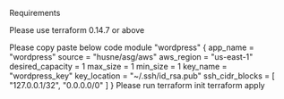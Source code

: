 Requirements

Please use terraform 0.14.7 or above

Please copy paste below code
module "wordpress" {
  app_name         = "wordpress"
  source           = "husne/asg/aws"
  aws_region       = "us-east-1"
  desired_capacity = 1
  max_size         = 1
  min_size         = 1
  key_name         = "wordpress_key"
  key_location     = "~/.ssh/id_rsa.pub"
  ssh_cidr_blocks  = [
    "127.0.0.1/32",
    "0.0.0.0/0"
  ]
}
Please run
terraform init
terraform apply
